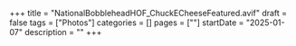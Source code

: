 +++
title = "NationalBobbleheadHOF_ChuckECheeseFeatured.avif"
draft = false
tags = ["Photos"]
categories = []
pages = [""]
startDate = "2025-01-07"
description = ""
+++
